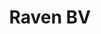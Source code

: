 ---
pid: mx44
title: Raven BV
location_transcription: 
coordinates: "[-75.225524, 39.952359]"
zipcode: 
gen_neighborhood: 
neighborhood: 
outside_phl: 
age: 
age_range: 
instagram: 
image_file_name: mx_44.jpg
proposal_transcription: 
topic: Unknown
topic_summary: '0'
type: Other No Form
keywords_other: 
credit: 
image_labels: 
twitter: 
facebook: 
permalink: "/monuments/mx44/"
layout: item-page
---